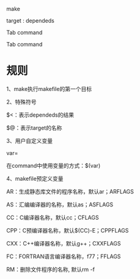 
make

target : dependeds

Tab command

Tab command
# 规则
1、make执行makefile的第一个目标

2、特殊符号

\$<：表示dependeds的结果

\$@：表示target的名称

3、用户自定义变量

var=

在command中使用变量的方式：$(var)

4、makefile预定义变量

AR：生成静态库文件的程序名称，默认ar；ARFLAGS

AS：汇编编译器的名称，默认as；ASFLAGS

CC：C编译器名称，默认cc；CFLAGS

CPP：C预编译器名称，默认$(CC)-E；CPPFLAGS

CXX：C++编译器名称，默认g++；CXXFLAGS

FC：FORTRAN语言编译器名称，f77；FFLAGS

RM：删除文件程序的名称, 默认rm -f 
